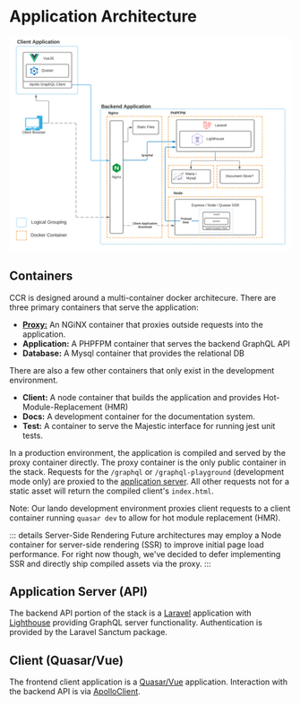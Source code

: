 # Application Architecture

![Architecture Overview Diagram](./images/arch_overview.png)

## Containers

CCR is designed around a multi-container docker architecure. There are three primary containers that serve the application:

-   **[Proxy:](#proxy-nginx)** An NGiNX container that proxies outside requests into the application.
-   **Application:** A PHPFPM container that serves the backend GraphQL API
-   **Database:** A Mysql container that provides the relational DB

There are also a few other containers that only exist in the development environment.

-   **Client:** A node container that builds the application and provides Hot-Module-Replacement (HMR)
-   **Docs:** A development container for the documentation system.
-   **Test:** A container to serve the Majestic interface for running jest unit tests.

In a production environment, the application is compiled and served by the proxy container directly. The proxy container is the only public container in the stack. Requests for the `/graphql` or `/graphql-playground` (development mode only)
are proxied to the [application server](#application-server). All other requests not for a static asset will return the compiled client's `index.html`.

Note: Our lando development environment proxies client requests to a client container running `quasar dev` to allow for hot module replacement (HMR).

::: details Server-Side Rendering
Future architectures may employ a Node container for server-side rendering (SSR) to improve initial page load performance. For right now though,
we've decided to defer implementing SSR and directly ship compiled assets via the proxy.
:::

## Application Server (API)

<CaptionImage href="https://laravel.com" :src="$withBase('/logos/laravel.jpg')" caption="Laravel" />
<CaptionImage href="https://lighthouse-php.com" :src="$withBase('/logos/lighthouse.png')" caption="Lighthouse" />

The backend API portion of the stack is a [Laravel](https://laravel.com) application with [Lighthouse](https://lighthouse-php.com) providing GraphQL server functionality. Authentication is provided by the Laravel Sanctum package.

## Client (Quasar/Vue)

<CaptionImage href="https://quasar.dev" :src="$withBase('/logos/quasar.png')" caption="Quasar" />
<CaptionImage href="https://vuejs.org" :src="$withBase('/logos/vue.png')" caption="Vue" />
<CaptionImage href="https://apollographql.com" :src="$withBase('/logos/apollo.png')" caption="ApolloClient" />

The frontend client application is a [Quasar/Vue](https://quasar.dev) application. Interaction with the backend API is via [ApolloClient](https://apollographql.com).

